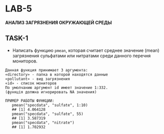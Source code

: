 # **LAB-5**
**АНАЛИЗ ЗАГРЯЗНЕНИЯ ОКРУЖАЮЩЕЙ СРЕДЫ**

## **TASK-1**

* Написать функцию `pmean`, которая считает среднее значение (mean)
загрязнения сульфатами или нитратами среди данного перечня мониторов.
```
Данная функция принимает 3 аргумента: 
«directory» - папка в которой находятся данные 
«pollutant» - вид загрязнения
«id» - список мониторов 
По умолчанию аргумент id имеет значение 1:332.
(функція должна игнорировать NA значения) 
```
```
ПРИМЕР РАБОТЫ ФУНКЦИИ:
   pmean("specdata", "sulfate", 1:10)
   ## [1] 4.064128
   pmean("specdata", "sulfate", 55)
   ## [1] 3.587319
   pmean("specdata", "nitrate")
   ## [1] 1.702932
```
